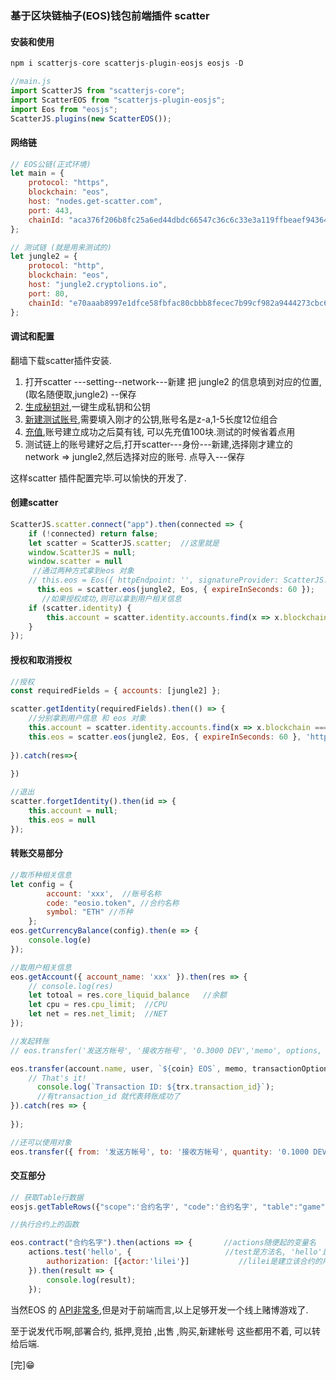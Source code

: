 ### 基于区块链柚子(EOS)钱包前端插件 scatter

#### 安装和使用
```js
npm i scatterjs-core scatterjs-plugin-eosjs eosjs -D

//main.js
import ScatterJS from "scatterjs-core";
import ScatterEOS from "scatterjs-plugin-eosjs";
import Eos from "eosjs";
ScatterJS.plugins(new ScatterEOS());

```

#### 网络链

```js
// EOS公链(正式环境)
let main = {
    protocol: "https",
    blockchain: "eos",
    host: "nodes.get-scatter.com",
    port: 443,
    chainId: "aca376f206b8fc25a6ed44dbdc66547c36c6c33e3a119ffbeaef943642f0e906"
};

// 测试链 (就是用来测试的)
let jungle2 = {
    protocol: "http",
    blockchain: "eos",
    host: "jungle2.cryptolions.io",
    port: 80,
    chainId: "e70aaab8997e1dfce58fbfac80cbbb8fecec7b99cf982a9444273cbc64c41473"
};
```

#### 调试和配置   
翻墙下载scatter插件安装.
1. 打开scatter ---setting--network---新建 把 jungle2 的信息填到对应的位置,(取名随便取,jungle2) --保存
2. [生成秘钥对](https://eostea.github.io/eos-generate-key/),一键生成私钥和公钥
3. [新建测试账号](https://monitor.jungletestnet.io/#account),需要填入刚才的公钥,账号名是z-a,1-5长度12位组合
4. [充值](http://monitor.jungletestnet.io/#faucet),账号建立成功之后莫有钱, 可以先充值100块.测试的时候省着点用
5. 测试链上的账号建好之后,打开scatter---身份---新建,选择刚才建立的 network => jungle2,然后选择对应的账号. 点导入---保存

这样scatter 插件配置完毕.可以愉快的开发了.   


#### 创建scatter

```js
ScatterJS.scatter.connect("app").then(connected => {
    if (!connected) return false;
    let scatter = ScatterJS.scatter;  //这里就是
    window.ScatterJS = null;
    window.scatter = null
     //通过两种方式拿到eos 对象
    // this.eos = Eos({ httpEndpoint: '', signatureProvider: ScatterJS.scatter.eosHook(jungle2) });
      this.eos = scatter.eos(jungle2, Eos, { expireInSeconds: 60 });
       //如果授权成功,则可以拿到用户相关信息
    if (scatter.identity) { 
        this.account = scatter.identity.accounts.find(x => x.blockchain === "eos");
    } 
});

```

#### 授权和取消授权
```js
//授权
const requiredFields = { accounts: [jungle2] };

scatter.getIdentity(requiredFields).then(() => {
    //分别拿到用户信息 和 eos 对象
    this.account = scatter.identity.accounts.find(x => x.blockchain === "eos");
    this.eos = scatter.eos(jungle2, Eos, { expireInSeconds: 60 }, 'https');
    
}).catch(res=>{
  
})

//退出
scatter.forgetIdentity().then(id => {
    this.account = null;
    this.eos = null 
});
```

#### 转账交易部分
```js
//取币种相关信息
let config = {
        account: 'xxx',  //账号名称
        code: "eosio.token", //合约名称
        symbol: "ETH" //币种
    };
eos.getCurrencyBalance(config).then(e => {
    console.log(e)
});

//取用户相关信息
eos.getAccount({ account_name: 'xxx' }).then(res => {
    // console.log(res)
    let totoal = res.core_liquid_balance   //余额
    let cpu = res.cpu_limit;  //CPU
    let net = res.net_limit;  //NET
});

//发起转账
// eos.transfer('发送方帐号', '接收方帐号', '0.3000 DEV','memo', options, callback)

eos.transfer(account.name, user, `${coin} EOS`, memo, transactionOptions).then(trx => {
    // That's it!
      console.log(`Transaction ID: ${trx.transaction_id}`);
      //有transaction_id 就代表转账成功了
}).catch(res => {
    
});

//还可以使用对象
eos.transfer({ from: '发送方帐号', to: '接收方帐号', quantity: '0.1000 DEV', memo: '备注', callback })

```

#### 交互部分

```js
// 获取Table行数据
eosjs.getTableRows({"scope":'合约名字', "code":'合约名字', "table":"game", "json": true},callback)

//执行合约上的函数

eos.contract("合约名字").then(actions => {       //actions随便起的变量名
    actions.test('hello', {                     //test是方法名, 'hello'是该actions合约test方法的参数
    	authorization: [{actor:'lilei'}]           //lilei是建立该合约的用户
    }).then(result => {
        console.log(result);
    });

```

当然EOS 的 [API非常多](https://developers.eos.io/eosio-nodeos/v1.6.0/reference#get_block),但是对于前端而言,以上足够开发一个线上赌博游戏了.  

至于说发代币啊,部署合约, 抵押,竞拍 ,出售 ,购买,新建帐号 这些都用不着, 可以转给后端. 

[完]😁